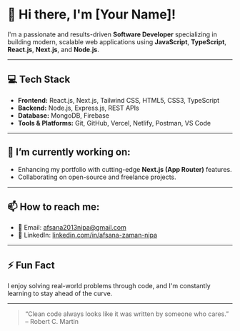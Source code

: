 # 👋 Hi there, I'm [Your Name]!

I'm a passionate and results-driven **Software Developer** specializing in building modern, scalable web applications using **JavaScript**, **TypeScript**, **React.js**, **Next.js**, and **Node.js**.

---

## 💻 Tech Stack

- **Frontend:** React.js, Next.js, Tailwind CSS, HTML5, CSS3, TypeScript
- **Backend:** Node.js, Express.js, REST APIs
- **Database:** MongoDB, Firebase
- **Tools & Platforms:** Git, GitHub, Vercel, Netlify, Postman, VS Code

---

## 🔭 I’m currently working on:
- Enhancing my portfolio with cutting-edge **Next.js (App Router)** features.
- Collaborating on open-source and freelance projects.

---

## 📫 How to reach me:
- 📧 Email: afsana2013nipa@gmail.com
- 💼 LinkedIn: [linkedin.com/in/afsana-zaman-nipa](https://linkedin.com/in/afsana-zaman-nipa)

---

## ⚡ Fun Fact
I enjoy solving real-world problems through code, and I'm constantly learning to stay ahead of the curve.

---

> “Clean code always looks like it was written by someone who cares.” – Robert C. Martin
